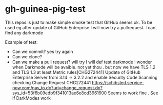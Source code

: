 # gh-guinea-pig-test
This repos is just to make simple smoke test that GitHub seems ok. To be used eg after update of GitHub Enterprise
I will now try a pullrequest. I cant find any darkmode

Example of test: 
* Can we commit? yes try again
* Can we clone?
* Can we make a pull request? will try
I will def test darkmode
I wonder when Darkmode will be avaible. not yet thou . but now we have TLS 1.2 and TLS 1.3 at least
Metric rules[CHG272441] Update of GitHub Enterprise Server from 3.14 => 3.2.2  and enable Security Code Scanning
checking Change Request CHG272441 https://schibsted.service-now.com/nav_to.do?uri=change_request.do?sys_id=53f6b09edb9f341013ae6e8cd3961900
Seems to work fine . 
See if DarkModes work
